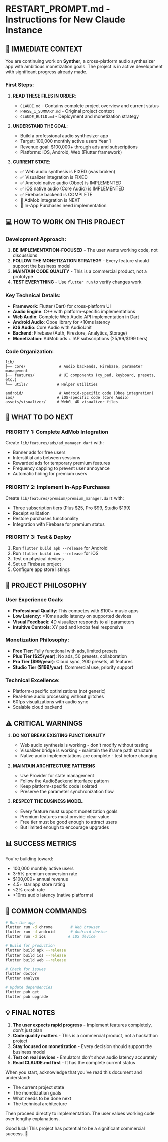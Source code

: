 # RESTART_PROMPT.md - Instructions for New Claude Instance

## 🎯 IMMEDIATE CONTEXT

You are continuing work on **Synther**, a cross-platform audio synthesizer app with ambitious monetization goals. The project is in active development with significant progress already made.

### First Steps:
1. **READ THESE FILES IN ORDER**:
   - `CLAUDE.md` - Contains complete project overview and current status
   - `PHASE_1_SUMMARY.md` - Original project context
   - `CLAUDE_BUILD.md` - Deployment and monetization strategy

2. **UNDERSTAND THE GOAL**:
   - Build a professional audio synthesizer app
   - Target: 100,000 monthly active users Year 1
   - Revenue goal: $100,000+ through ads and subscriptions
   - Platforms: iOS, Android, Web (Flutter framework)

3. **CURRENT STATE**:
   - ✅ Web audio synthesis is FIXED (was broken)
   - ✅ Visualizer integration is FIXED
   - ✅ Android native audio (Oboe) is IMPLEMENTED
   - ✅ iOS native audio (Core Audio) is IMPLEMENTED
   - ✅ Firebase backend is COMPLETE
   - 🚧 AdMob integration is NEXT
   - 🚧 In-App Purchases need implementation

## 💻 HOW TO WORK ON THIS PROJECT

### Development Approach:
1. **BE IMPLEMENTATION-FOCUSED** - The user wants working code, not discussions
2. **FOLLOW THE MONETIZATION STRATEGY** - Every feature should support the business model
3. **MAINTAIN CODE QUALITY** - This is a commercial product, not a prototype
4. **TEST EVERYTHING** - Use `flutter run` to verify changes work

### Key Technical Details:
- **Framework**: Flutter (Dart) for cross-platform UI
- **Audio Engine**: C++ with platform-specific implementations
- **Web Audio**: Complete Web Audio API implementation in Dart
- **Android Audio**: Oboe library for <10ms latency
- **iOS Audio**: Core Audio with AudioUnit
- **Backend**: Firebase (Auth, Firestore, Analytics, Storage)
- **Monetization**: AdMob ads + IAP subscriptions ($25/$99/$199 tiers)

### Code Organization:
```
lib/
├── core/               # Audio backends, Firebase, parameter management
├── features/           # UI components (xy_pad, keyboard, presets, etc.)
└── utils/             # Helper utilities

android/                # Android-specific code (Oboe integration)
ios/                   # iOS-specific code (Core Audio)
assets/visualizer/     # WebGL 4D visualizer files
```

## 🚀 WHAT TO DO NEXT

### PRIORITY 1: Complete AdMob Integration
Create `lib/features/ads/ad_manager.dart` with:
- Banner ads for free users
- Interstitial ads between sessions
- Rewarded ads for temporary premium features
- Frequency capping to prevent user annoyance
- Automatic hiding for premium users

### PRIORITY 2: Implement In-App Purchases
Create `lib/features/premium/premium_manager.dart` with:
- Three subscription tiers (Plus $25, Pro $99, Studio $199)
- Receipt validation
- Restore purchases functionality
- Integration with Firebase for premium status

### PRIORITY 3: Test & Deploy
1. Run `flutter build apk --release` for Android
2. Run `flutter build ios --release` for iOS
3. Test on physical devices
4. Set up Firebase project
5. Configure app store listings

## 🎨 PROJECT PHILOSOPHY

### User Experience Goals:
- **Professional Quality**: This competes with $100+ music apps
- **Low Latency**: <10ms audio latency on supported devices
- **Visual Feedback**: 4D visualizer responds to all parameters
- **Intuitive Controls**: XY pad and knobs feel responsive

### Monetization Philosophy:
- **Free Tier**: Fully functional with ads, limited presets
- **Plus Tier ($25/year)**: No ads, 50 presets, collaboration
- **Pro Tier ($99/year)**: Cloud sync, 200 presets, all features
- **Studio Tier ($199/year)**: Commercial use, priority support

### Technical Excellence:
- Platform-specific optimizations (not generic)
- Real-time audio processing without glitches
- 60fps visualizations with audio sync
- Scalable cloud backend

## ⚠️ CRITICAL WARNINGS

1. **DO NOT BREAK EXISTING FUNCTIONALITY**
   - Web audio synthesis is working - don't modify without testing
   - Visualizer bridge is working - maintain the iframe path structure
   - Native audio implementations are complete - test before changing

2. **MAINTAIN ARCHITECTURE PATTERNS**
   - Use Provider for state management
   - Follow the AudioBackend interface pattern
   - Keep platform-specific code isolated
   - Preserve the parameter synchronization flow

3. **RESPECT THE BUSINESS MODEL**
   - Every feature must support monetization goals
   - Premium features must provide clear value
   - Free tier must be good enough to attract users
   - But limited enough to encourage upgrades

## 📊 SUCCESS METRICS

You're building toward:
- 100,000 monthly active users
- 3-5% premium conversion rate
- $100,000+ annual revenue
- 4.5+ star app store rating
- <2% crash rate
- <10ms audio latency (native platforms)

## 🔧 COMMON COMMANDS

```bash
# Run the app
flutter run -d chrome        # Web browser
flutter run -d android       # Android device
flutter run -d ios          # iOS device

# Build for production
flutter build apk --release
flutter build ios --release
flutter build web --release

# Check for issues
flutter doctor
flutter analyze

# Update dependencies
flutter pub get
flutter pub upgrade
```

## 💡 FINAL NOTES

1. **The user expects rapid progress** - Implement features completely, don't just plan
2. **Code quality matters** - This is a commercial product, not a hackathon project
3. **Stay focused on monetization** - Every decision should support the business model
4. **Test on real devices** - Emulators don't show audio latency accurately
5. **Read CLAUDE.md first** - It has the complete current status

When you start, acknowledge that you've read this document and understand:
- The current project state
- The monetization goals
- What needs to be done next
- The technical architecture

Then proceed directly to implementation. The user values working code over lengthy explanations.

Good luck! This project has potential to be a significant commercial success. 🚀